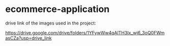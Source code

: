 # ecommerce-application

drive link of the images used in the project:

https://drive.google.com/drive/folders/1YFywWw4qAlTH3Ix_wj6_3oQ0FWmasCZa?usp=drive_link
